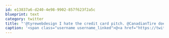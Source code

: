 ```yaml
---
id: e13837a6-d240-4e98-9902-857f623f2a5c
blueprint: text
category: twitter
title: "'@tyrewebdesign I hate the credit card pitch. @CanadianTire does it too and I've stopped shopping there because if it."
caption: '<span class="username username_linked">@<a href="https://twitter.com/tyrewebdesign" title="Dylan Tyre">tyrewebdesign</a></span> I hate the credit card pitch. <span class="username username_linked">@<a href="https://twitter.com/CanadianTire" title="Canadian Tire">CanadianTire</a></span> does it too and I''ve stopped shopping there because if it.'
---
```


